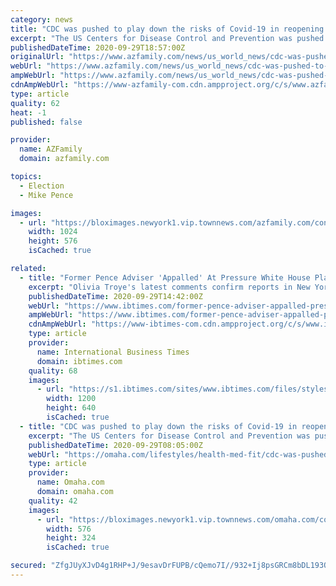```yaml
---
category: news
title: "CDC was pushed to play down the risks of Covid-19 in reopening schools, former Pence staffer says"
excerpt: "The US Centers for Disease Control and Prevention was pushed to play down the risks of the coronavirus pandemic in reopening schools for in-person classes, Olivia Troye, a former top"
publishedDateTime: 2020-09-29T18:57:00Z
originalUrl: "https://www.azfamily.com/news/us_world_news/cdc-was-pushed-to-play-down-the-risks-of-covid-19-in-reopening-schools-former/article_97f56ded-51e8-59ee-abaa-0611a2d78d3e.html"
webUrl: "https://www.azfamily.com/news/us_world_news/cdc-was-pushed-to-play-down-the-risks-of-covid-19-in-reopening-schools-former/article_97f56ded-51e8-59ee-abaa-0611a2d78d3e.html"
ampWebUrl: "https://www.azfamily.com/news/us_world_news/cdc-was-pushed-to-play-down-the-risks-of-covid-19-in-reopening-schools-former/article_97f56ded-51e8-59ee-abaa-0611a2d78d3e.amp.html"
cdnAmpWebUrl: "https://www-azfamily-com.cdn.ampproject.org/c/s/www.azfamily.com/news/us_world_news/cdc-was-pushed-to-play-down-the-risks-of-covid-19-in-reopening-schools-former/article_97f56ded-51e8-59ee-abaa-0611a2d78d3e.amp.html"
type: article
quality: 62
heat: -1
published: false

provider:
  name: AZFamily
  domain: azfamily.com

topics:
  - Election
  - Mike Pence

images:
  - url: "https://bloximages.newyork1.vip.townnews.com/azfamily.com/content/tncms/assets/v3/editorial/c/e8/ce889f19-bced-5232-8768-ee164c5a2082/5f73804af354d.image.jpg?resize=1024%2C576"
    width: 1024
    height: 576
    isCached: true

related:
  - title: "Former Pence Adviser 'Appalled' At Pressure White House Placed On CDC To Open Schools"
    excerpt: "Olivia Troye's latest comments confirm reports in New York Times about pressure from the White House to downplay the coronavirus' impact on children."
    publishedDateTime: 2020-09-29T14:42:00Z
    webUrl: "https://www.ibtimes.com/former-pence-adviser-appalled-pressure-white-house-placed-cdc-open-schools-3053781"
    ampWebUrl: "https://www.ibtimes.com/former-pence-adviser-appalled-pressure-white-house-placed-cdc-open-schools-3053781?amp=1"
    cdnAmpWebUrl: "https://www-ibtimes-com.cdn.ampproject.org/c/s/www.ibtimes.com/former-pence-adviser-appalled-pressure-white-house-placed-cdc-open-schools-3053781?amp=1"
    type: article
    provider:
      name: International Business Times
      domain: ibtimes.com
    quality: 68
    images:
      - url: "https://s1.ibtimes.com/sites/www.ibtimes.com/files/styles/full/public/2020/04/09/coronavirus-pandemic-new-guidelines-issued-cdc.jpg"
        width: 1200
        height: 640
        isCached: true
  - title: "CDC was pushed to play down the risks of Covid-19 in reopening schools, former Pence staffer says"
    excerpt: "The US Centers for Disease Control and Prevention was pushed to play down the risks of the coronavirus pandemic in reopening schools for in-person classes, Olivia Troye, a former top"
    publishedDateTime: 2020-09-29T08:05:00Z
    webUrl: "https://omaha.com/lifestyles/health-med-fit/cdc-was-pushed-to-play-down-the-risks-of-covid-19-in-reopening-schools-former/article_69def219-0894-500f-8809-3e9d133bfdec.html"
    type: article
    provider:
      name: Omaha.com
      domain: omaha.com
    quality: 42
    images:
      - url: "https://bloximages.newyork1.vip.townnews.com/omaha.com/content/tncms/assets/v3/editorial/e/bc/ebc3f654-fe04-53d5-b60a-a8810dd36d46/5f72c736656ed.image.jpg?resize=576%2C324"
        width: 576
        height: 324
        isCached: true

secured: "ZfgJUyXJvD4g1RHP+J/9esavDrFUPB/cQemo7I//932+Ij8psGRCm8bDL193OQity2b2JYyDcfemZBylMgj+jGYKuAa7A6tS6QVI6ZKg/zDXjkePLNkgxWIvtynkoz1EdTqzwzH53/HjMY1aOf76h6Hs8e0wTqswnIgJ9HxSNLIVgwTJA2jYlm4AiNNJowy7XKBG2+H6eU92K7Rtt+AY5hsrmuCTAwthuno+vuQhH/NbL8YQyWp1s5G/06vv5Omr5eu5QDFRyncEHswJIs4zvsuBsbp3XZWh7c5eOe3njKA//mOxSFBJvmawMmGrSKezSlkGqyRhNCnAvaj31EWdWk8wPtYrcWSGyGZLDq8cQkA=;fk3UlJqLX+5jvN6sySgz+w=="
---
```



